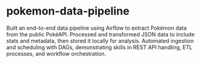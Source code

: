 # pokemon-data-pipeline
Built an end-to-end data pipeline using Airflow to extract Pokémon data from the public PokéAPI. Processed and transformed JSON data to include stats and metadata, then stored it locally for analysis. Automated ingestion and scheduling with DAGs, demonstrating skills in REST API handling, ETL processes, and workflow orchestration.
